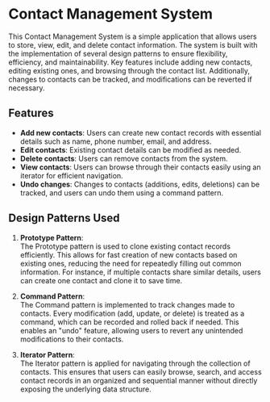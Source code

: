 # Contact Management System

This Contact Management System is a simple application that allows users to store, view, edit, and delete contact information. The system is built with the implementation of several design patterns to ensure flexibility, efficiency, and maintainability. Key features include adding new contacts, editing existing ones, and browsing through the contact list. Additionally, changes to contacts can be tracked, and modifications can be reverted if necessary.

## Features
- **Add new contacts**: Users can create new contact records with essential details such as name, phone number, email, and address.
- **Edit contacts**: Existing contact details can be modified as needed.
- **Delete contacts**: Users can remove contacts from the system.
- **View contacts**: Users can browse through their contacts easily using an iterator for efficient navigation.
- **Undo changes**: Changes to contacts (additions, edits, deletions) can be tracked, and users can undo them using a command pattern.

## Design Patterns Used

1. **Prototype Pattern**:  
   The Prototype pattern is used to clone existing contact records efficiently. This allows for fast creation of new contacts based on existing ones, reducing the need for repeatedly filling out common information. For instance, if multiple contacts share similar details, users can create one contact and clone it to save time.

2. **Command Pattern**:  
   The Command pattern is implemented to track changes made to contacts. Every modification (add, update, or delete) is treated as a command, which can be recorded and rolled back if needed. This enables an "undo" feature, allowing users to revert any unintended modifications to their contacts.

3. **Iterator Pattern**:  
   The Iterator pattern is applied for navigating through the collection of contacts. This ensures that users can easily browse, search, and access contact records in an organized and sequential manner without directly exposing the underlying data structure.

